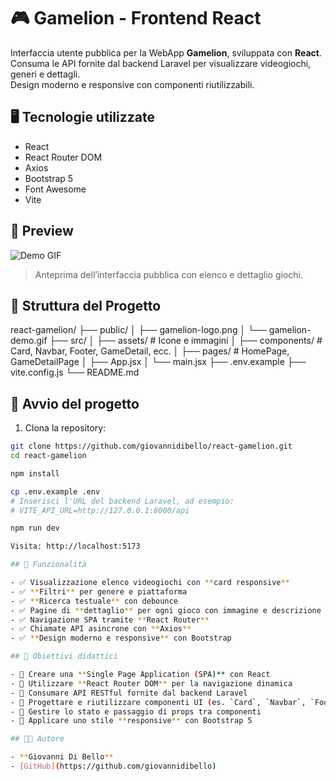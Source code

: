 # 🎮 Gamelion - Frontend React

Interfaccia utente pubblica per la WebApp **Gamelion**, sviluppata con **React**.  
Consuma le API fornite dal backend Laravel per visualizzare videogiochi, generi e dettagli.  
Design moderno e responsive con componenti riutilizzabili.

## 🖥️ Tecnologie utilizzate

- React
- React Router DOM
- Axios
- Bootstrap 5
- Font Awesome
- Vite

## 📸 Preview

![Demo GIF](public/gamelion-demo-fe.gif)  
> Anteprima dell’interfaccia pubblica con elenco e dettaglio giochi.

## 📁 Struttura del Progetto

react-gamelion/
├── public/
│ ├── gamelion-logo.png
│ └── gamelion-demo.gif
├── src/
│ ├── assets/ # Icone e immagini
│ ├── components/ # Card, Navbar, Footer, GameDetail, ecc.
│ ├── pages/ # HomePage, GameDetailPage
│ ├── App.jsx
│ └── main.jsx
├── .env.example
├── vite.config.js
└── README.md


## 🚀 Avvio del progetto

1. Clona la repository:

```bash
git clone https://github.com/giovannidibello/react-gamelion.git
cd react-gamelion

npm install

cp .env.example .env
# Inserisci l'URL del backend Laravel, ad esempio:
# VITE_API_URL=http://127.0.0.1:8000/api

npm run dev

Visita: http://localhost:5173

## 🎯 Funzionalità

- ✅ Visualizzazione elenco videogiochi con **card responsive**
- ✅ **Filtri** per genere e piattaforma
- ✅ **Ricerca testuale** con debounce
- ✅ Pagine di **dettaglio** per ogni gioco con immagine e descrizione
- ✅ Navigazione SPA tramite **React Router**
- ✅ Chiamate API asincrone con **Axios**
- ✅ **Design moderno e responsive** con Bootstrap

## 🧠 Obiettivi didattici

- 📌 Creare una **Single Page Application (SPA)** con React
- 📌 Utilizzare **React Router DOM** per la navigazione dinamica
- 📌 Consumare API RESTful fornite dal backend Laravel
- 📌 Progettare e riutilizzare componenti UI (es. `Card`, `Navbar`, `Footer`)
- 📌 Gestire lo stato e passaggio di props tra componenti
- 📌 Applicare uno stile **responsive** con Bootstrap 5

## 👨‍💻 Autore

- **Giovanni Di Bello**  
- [GitHub](https://github.com/giovannidibello)

